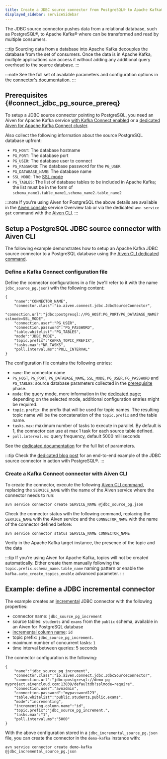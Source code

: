 ```yaml
---
title: Create a JDBC source connector from PostgreSQL® to Apache Kafka®
displayed_sidebar: serviceSidebar
---
```


The JDBC source connector pushes data from a relational database, such as PostgreSQL®, to Apache Kafka® where can be transformed and read by multiple consumers.

:::tip
Sourcing data from a database into Apache Kafka decouples the database
from the set of consumers. Once the data is in Apache Kafka, multiple
applications can access it without adding any additional query overhead
to the source database.
:::

:::note
See the full set of available parameters and configuration
options in the [connector's
documentation](https://github.com/aiven/aiven-kafka-connect-jdbc/blob/master/docs/source-connector.md).
:::

## Prerequisites {#connect_jdbc_pg_source_prereq}

To setup a JDBC source connector pointing to PostgreSQL, you need an
Aiven for Apache Kafka service
[with Kafka Connect enabled](enable-connect) or a
[dedicated Aiven for Apache Kafka Connect cluster](/docs/products/kafka/kafka-connect/get-started#apache_kafka_connect_dedicated_cluster).

Also collect the following information about the
source PostgreSQL database upfront:

-   `PG_HOST`: The database hostname
-   `PG_PORT`: The database port
-   `PG_USER`: The database user to connect
-   `PG_PASSWORD`: The database password for the `PG_USER`
-   `PG_DATABASE_NAME`: The database name
-   `SSL_MODE`: The [SSL
    mode](https://www.postgresql.org/docs/current/libpq-ssl.html)
-   `PG_TABLES`: The list of database tables to be included in Apache
    Kafka; the list must be in the form of
    `schema_name1.table_name1,schema_name2.table_name2`

:::note
If you're using Aiven for PostgreSQL the above details are available in
the [Aiven console](https://console.aiven.io/) service Overview tab or
via the dedicated `avn service get` command with the
[Aiven CLI](/docs/tools/cli/service-cli#avn_service_get).
:::

## Setup a PostgreSQL JDBC source connector with Aiven CLI

The following example demonstrates how to setup an Apache Kafka JDBC
source connector to a PostgreSQL database using the
[Aiven CLI dedicated command](/docs/tools/cli/service/connector#avn_service_connector_create).

### Define a Kafka Connect configuration file

Define the connector configurations in a file (we'll refer to it with
the name `jdbc_source_pg.json`) with the following content:

```
{
    "name":"CONNECTOR_NAME",
    "connector.class":"io.aiven.connect.jdbc.JdbcSourceConnector",
    "connection.url":"jdbc:postgresql://PG_HOST:PG_PORT/PG_DATABASE_NAME?sslmode=SSL_MODE",
    "connection.user":"PG_USER",
    "connection.password":"PG_PASSWORD",
    "table.whitelist":"PG_TABLES",
    "mode":"JDBC_MODE",
    "topic.prefix":"KAFKA_TOPIC_PREFIX",
    "tasks.max":"NR_TASKS",
    "poll.interval.ms":"POLL_INTERVAL"
}
```

The configuration file contains the following entries:

-   `name`: the connector name
-   `PG_HOST`, `PG_PORT`, `PG_DATABASE_NAME`, `SSL_MODE`, `PG_USER`,
    `PG_PASSWORD` and `PG_TABLES`: source database parameters collected
    in the
    [prerequisite](/docs/products/kafka/kafka-connect/howto/jdbc-source-connector-pg#connect_jdbc_pg_source_prereq) phase.
-   `mode`: the query mode, more information in the
    [dedicated page](../concepts/jdbc-source-modes); depending on the selected mode, additional
    configuration entries might be required.
-   `topic.prefix`: the prefix that will be used for topic names. The
    resulting topic name will be the concatenation of the `topic.prefix`
    and the table name.
-   `tasks.max`: maximum number of tasks to execute in parallel. By
    default is 1, the connector can use at max 1 task for each source
    table defined.
-   `poll.interval.ms`: query frequency, default 5000 milliseconds

See the [dedicated
documentation](https://github.com/aiven/jdbc-connector-for-apache-kafka/blob/master/docs/source-connector-config-options.rst)
for the full list of parameters.

:::tip
Check the [dedicated blog
post](https://aiven.io/blog/using-kafka-connect-jdbc-source-a-postgresql-example)
for an end-to-end example of the JDBC source connector in action with
PostgreSQL®.
:::

### Create a Kafka Connect connector with Aiven CLI

To create the connector, execute the following
[Aiven CLI command](/docs/tools/cli/service/connector#avn_service_connector_create), replacing the `SERVICE_NAME` with the name of the Aiven
service where the connector needs to run:

```
avn service connector create SERVICE_NAME @jdbc_source_pg.json
```

Check the connector status with the following command, replacing the
`SERVICE_NAME` with the Aiven service and the `CONNECTOR_NAME` with the
name of the connector defined before:

```
avn service connector status SERVICE_NAME CONNECTOR_NAME
```

Verify in the Apache Kafka target instance, the presence of the topic
and the data

:::tip
If you're using Aiven for Apache Kafka, topics will not be created
automatically. Either create them manually following the
`topic.prefix.schema_name.table_name` naming pattern or enable the
`kafka.auto_create_topics_enable` advanced parameter.
:::

## Example: define a JDBC incremental connector

The example creates an
[incremental](../concepts/jdbc-source-modes) JDBC connector with the following properties:

-   connector name: `jdbc_source_pg_increment`
-   source tables: `students` and `exams` from the `public` schema,
    available in an Aiven for PostgreSQL database
-   [incremental column name](../concepts/jdbc-source-modes): `id`
-   topic prefix: `jdbc_source_pg_increment.`
-   maximum number of concurrent tasks: `1`
-   time interval between queries: 5 seconds

The connector configuration is the following:

```
{
    "name":"jdbc_source_pg_increment",
    "connector.class":"io.aiven.connect.jdbc.JdbcSourceConnector",
    "connection.url":"jdbc:postgresql://demo-pg-myproject.aivencloud.com:13039/defaultdb?sslmode=require",
    "connection.user":"avnadmin",
    "connection.password":"mypassword123",
    "table.whitelist":"public.students,public.exams",
    "mode":"incrementing",
    "incrementing.column.name":"id",
    "topic.prefix":"jdbc_source_pg_increment.",
    "tasks.max":"1",
    "poll.interval.ms":"5000"
}
```

With the above configuration stored in a
`jdbc_incremental_source_pg.json` file, you can create the connector in
the `demo-kafka` instance with:

```
avn service connector create demo-kafka @jdbc_incremental_source_pg.json
```
